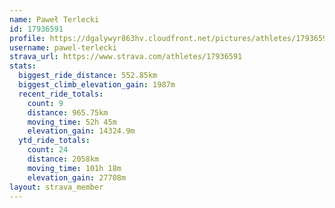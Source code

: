 ```yaml
---
name: Paweł Terlecki
id: 17936591
profile: https://dgalywyr863hv.cloudfront.net/pictures/athletes/17936591/5577025/4/large.jpg
username: pawel-terlecki
strava_url: https://www.strava.com/athletes/17936591
stats:
  biggest_ride_distance: 552.85km
  biggest_climb_elevation_gain: 1987m
  recent_ride_totals:
    count: 9
    distance: 965.75km
    moving_time: 52h 45m
    elevation_gain: 14324.9m
  ytd_ride_totals:
    count: 24
    distance: 2058km
    moving_time: 101h 18m
    elevation_gain: 27708m
layout: strava_member
--- 
```

